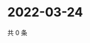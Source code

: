 # 2022-03-24

共 0 条

<!-- BEGIN WEIBO -->
<!-- 最后更新时间 Thu Mar 24 2022 14:19:20 GMT+0800 (China Standard Time) -->

<!-- END WEIBO -->
